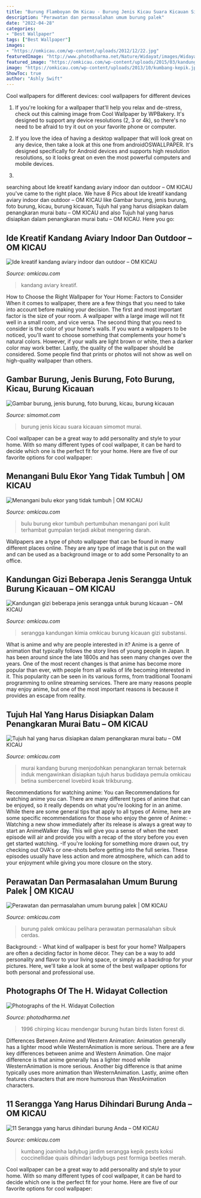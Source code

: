 ```yaml
---
title: "Burung Flamboyan Om Kicau - Burung Jenis Kicau Suara Kicauan Simomot Murai"
description: "Perawatan dan permasalahan umum burung palek"
date: "2022-04-28"
categories:
- "Best Wallpaper"
tags: ["Best Wallpaper"]
images:
- "https://omkicau.com/wp-content/uploads/2012/12/22.jpg"
featuredImage: "http://www.photodharma.net/Nature/Widayat/images/Widayat-Original-00025.jpg"
featured_image: "https://omkicau.com/wp-content/uploads/2015/03/kandungan-nutrisi-serangga.jpg"
image: "https://omkicau.com/wp-content/uploads/2013/10/kumbang-kepik.jpg"
ShowToc: true
author: "Ashly Swift"
---
```



Cool wallpapers for different devices:
cool wallpapers for different devices 

1. If you're looking for a wallpaper that'll help you relax and de-stress, check out this calming image from Cool Wallpaper by WPBakery. It's designed to support any device resolutions (2, 3 or 4k), so there's no need to be afraid to try it out on your favorite phone or computer.

2. If you love the idea of having a desktop wallpaper that will look great on any device, then take a look at this one from androidOSWALLPAPER. It's designed specifically for Android devices and supports high resolution resolutions, so it looks great on even the most powerful computers and mobile devices.

3.

	

		
searching about Ide kreatif kandang aviary indoor dan outdoor – OM KICAU you've came to the right place. We have 8 Pics about Ide kreatif kandang aviary indoor dan outdoor – OM KICAU like Gambar burung, jenis burung, foto burung, kicau, burung kicauan, Tujuh hal yang harus disiapkan dalam penangkaran murai batu – OM KICAU and also Tujuh hal yang harus disiapkan dalam penangkaran murai batu – OM KICAU. Here you go:
		
    
## Ide Kreatif Kandang Aviary Indoor Dan Outdoor – OM KICAU

<img loading=lazy src="https://omkicau.com/wp-content/uploads/2012/12/22.jpg" onerror="this.onerror=null;this.src='https://tse2.mm.bing.net/th?id=OIP.mpq3vtJQ96HUpkZox1gGrwAAAA&amp;pid=15.1';" alt="Ide kreatif kandang aviary indoor dan outdoor – OM KICAU">

_Source: omkicau.com_

>kandang aviary kreatif. 

	

How to Choose the Right Wallpaper for Your Home: Factors to Consider
When it comes to wallpaper, there are a few things that you need to take into account before making your decision. The first and most important factor is the size of your room. A wallpaper with a large image will not fit well in a small room, and vice versa. 
The second thing that you need to consider is the color of your home's walls. If you want a wallpapers to be noticed, you'll want to choose something that complements your home's natural colors. However, if your walls are light brown or white, then a darker color may work better. 
Lastly, the quality of the wallpaper should be considered. Some people find that prints or photos will not show as well on high-quality wallpaper than others.

    
## Gambar Burung, Jenis Burung, Foto Burung, Kicau, Burung Kicauan

<img loading=lazy src="https://simomot.com/wp-content/uploads/2010/08/gambar-burung-jenis-burung-foto-burung-kicau-burung-kicauan-download-gambar-download-suara-burung-37-768x705.jpg" onerror="this.onerror=null;this.src='https://tse3.mm.bing.net/th?id=OIP.xTfxG2w2boyvcLefhggN_AHaGz&amp;pid=15.1';" alt="Gambar burung, jenis burung, foto burung, kicau, burung kicauan">

_Source: simomot.com_

>burung jenis kicau suara kicauan simomot murai. 

	

Cool wallpaper can be a great way to add personality and style to your home. With so many different types of cool wallpaper, it can be hard to decide which one is the perfect fit for your home. Here are five of our favorite options for cool wallpaper: 

    
## Menangani Bulu Ekor Yang Tidak Tumbuh | OM KICAU

<img loading=lazy src="https://omkicau.com/wp-content/uploads/2013/01/bulu-burung.jpg?w=300" onerror="this.onerror=null;this.src='https://tse1.mm.bing.net/th?id=OIP.ps23th3FhsTphHPpuX3sMgHaGC&amp;pid=15.1';" alt="Menangani bulu ekor yang tidak tumbuh | OM KICAU">

_Source: omkicau.com_

>bulu burung ekor tumbuh pertumbuhan menangani pori kulit terhambat gumpalan terjadi akibat mengering darah. 

	



Wallpapers are a type of photo wallpaper that can be found in many different places online. They are any type of image that is put on the wall and can be used as a background image or to add some Personality to an office.

    
## Kandungan Gizi Beberapa Jenis Serangga Untuk Burung Kicauan – OM KICAU

<img loading=lazy src="https://omkicau.com/wp-content/uploads/2015/03/kandungan-nutrisi-serangga.jpg" onerror="this.onerror=null;this.src='https://tse4.mm.bing.net/th?id=OIP.uo13EqNUiJ0Y0iOL_GtT5wHaDO&amp;pid=15.1';" alt="Kandungan gizi beberapa jenis serangga untuk burung kicauan – OM KICAU">

_Source: omkicau.com_

>serangga kandungan kimia omkicau burung kicauan gizi substansi. 

	

What is anime and why are people interested in it?
Anime is a genre of animation that typically follows the story lines of young people in Japan. It has been around since the late 1800s and has seen many changes over the years. One of the most recent changes is that anime has become more popular than ever, with people from all walks of life becoming interested in it. This popularity can be seen in its various forms, from traditional Toonami programming to online streaming services. There are many reasons people may enjoy anime, but one of the most important reasons is because it provides an escape from reality.

    
## Tujuh Hal Yang Harus Disiapkan Dalam Penangkaran Murai Batu – OM KICAU

<img loading=lazy src="https://omkicau.com/wp-content/uploads/2013/01/tangkar-mb1.jpg" onerror="this.onerror=null;this.src='https://tse1.mm.bing.net/th?id=OIP.dqJsCg9tNLbhD44Ok4leSAHaEK&amp;pid=15.1';" alt="Tujuh hal yang harus disiapkan dalam penangkaran murai batu – OM KICAU">

_Source: omkicau.com_

>murai kandang burung menjodohkan penangkaran ternak beternak induk mengawinkan disiapkan tujuh harus budidaya pemula omkicau betina sumbercenel lovebird koak trikburung. 

	

Recommendations for watching anime: You can
Recommendations for watching anime you can. There are many different types of anime that can be enjoyed, so it really depends on what you're looking for in an anime. While there are some general tips that apply to all types of Anime, here are some specific recommendations for those who enjoy the genre of Anime: 
-Watching a new show immediately after its release is always a great way to start an AnimeWalker day. This will give you a sense of when the next episode will air and provide you with a recap of the story before you even get started watching. 
-If you're looking for something more drawn out, try checking out OVA's or one-shots before getting into the full series. These episodes usually have less action and more atmosphere, which can add to your enjoyment while giving you more closure on the story.

    
## Perawatan Dan Permasalahan Umum Burung Palek | OM KICAU

<img loading=lazy src="https://omkicau.com/wp-content/uploads/2013/01/burung-palek.jpg?w=640" onerror="this.onerror=null;this.src='https://tse1.mm.bing.net/th?id=OIP.1wadzmG6gZEEfdsTspyScAHaDn&amp;pid=15.1';" alt="Perawatan dan permasalahan umum burung palek | OM KICAU">

_Source: omkicau.com_

>burung palek omkicau pelihara perawatan permasalahan sibuk cerdas. 

	

Background: - What kind of wallpaper is best for your home?
Wallpapers are often a deciding factor in home décor. They can be a way to add personality and flavor to your living space, or simply as a backdrop for your pictures. Here, we'll take a look at some of the best wallpaper options for both personal and professional use.

    
## Photographs Of The H. Widayat Collection

<img loading=lazy src="http://www.photodharma.net/Nature/Widayat/images/Widayat-Original-00025.jpg" onerror="this.onerror=null;this.src='https://tse4.mm.bing.net/th?id=OIP.JUnuQl2j6sLj3RN8vJKWVQHaIj&amp;pid=15.1';" alt="Photographs of the H. Widayat Collection">

_Source: photodharma.net_

>1996 chirping kicau mendengar burung hutan birds listen forest di. 

	

Differences Between Anime and Western Animation: Animation generally has a lighter mood while WesternAnimation is more serious.
There are a few key differences between anime and Western Animation. One major difference is that anime generally has a lighter mood while WesternAnimation is more serious. Another big difference is that anime typically uses more animation than WesternAnimation. Lastly, anime often features characters that are more humorous than WestAnimation characters.

    
## 11 Serangga Yang Harus Dihindari Burung Anda – OM KICAU

<img loading=lazy src="https://omkicau.com/wp-content/uploads/2013/10/kumbang-kepik.jpg" onerror="this.onerror=null;this.src='https://tse2.mm.bing.net/th?id=OIP.xmvLWRlPc3BzVehUNnUFuwHaFj&amp;pid=15.1';" alt="11 Serangga yang harus dihindari burung Anda – OM KICAU">

_Source: omkicau.com_

>kumbang joaninha ladybug jardim serangga kepik pests koksi coccinellidae quais dihindari ladybugs pest formiga beetles merah. 

	

Cool wallpaper can be a great way to add personality and style to your home. With so many different types of cool wallpaper, it can be hard to decide which one is the perfect fit for your home. Here are five of our favorite options for cool wallpaper: 

